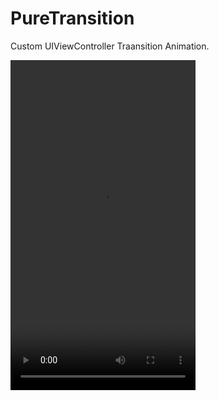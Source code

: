 # PureTransition
Custom UIViewController Traansition Animation.

<video id="video" width="296" height="528" controls="" loop="">
<source src="./ElevateTransition.mov" type="video/mp4">
</video>